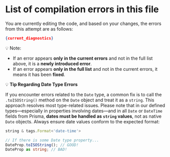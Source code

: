 # List of compilation errors in this file

You are currently editing the code, and based on your changes, the errors from this attempt are as follows:

```json
{current_diagnostics}
```

💡 Note:
- If an error appears **only in the current errors** and not in the full list above, it is a **newly introduced error**.
- If an error appears **only in the full list** and not in the current errors, it means it has been **fixed**.

💡 **Tip Regarding Date Type Errors**

If you encounter errors related to the `Date` type, a common fix is to call the `.toISOString()` method on the `Date` object and treat it as a `string`.
This approach resolves most type-related issues.
Please note that in our defined types—especially in properties involving dates—and in all `Date` or `DateTime` fields from Prisma,
**dates must be handled as `string` values**, not as native `Date` objects.
Always ensure date values conform to the expected format:

```ts
string & tags.Format<'date-time'>
```

```ts
// If there is some Date type property...
DateProp.toISOString(); // GOOD!
DateProp as string; // BAD!
```